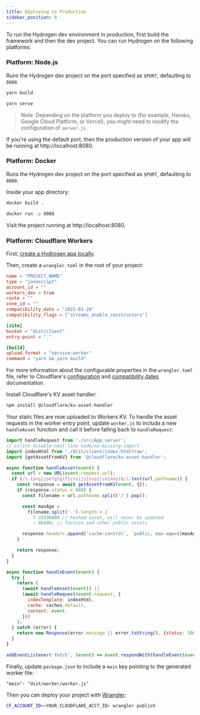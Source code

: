 ```yaml
---
title: Deploying to Production
sidebar_position: 8
---
```


To run the Hydrogen dev environment in production, first build the framework and then the dev project. You can run Hydrogen on the following platforms:

### Platform: Node.js

Runs the Hydrogen dev project on the port specified as `$PORT`, defaulting to `8080`.

```bash
yarn build

yarn serve
```

> Note:
> Depending on the platform you deploy to (for example, Heroku, Google Cloud Platform, or Vercel), you might need to modify the configuration of `server.js`.

If you're using the default port, then the production version of your app will be running at http://localhost:8080.

### Platform: Docker

Runs the Hydrogen dev project on the port specified as `$PORT`, defaulting to `8080`.

Inside your app directory:

```bash
docker build .

docker run -p 8080
```

Visit the project running at http://localhost:8080.

### Platform: Cloudflare Workers

First, [create a Hydrogen app locally](https://shopify.dev/custom-storefronts/hydrogen/getting-started).

Then, create a `wrangler.toml` in the root of your project:

```toml
name = "PROJECT_NAME"
type = "javascript"
account_id = ""
workers_dev = true
route = ""
zone_id = ""
compatibility_date = "2022-01-28"
compatibility_flags = ["streams_enable_constructors"]

[site]
bucket = "dist/client"
entry-point = "."

[build]
upload.format = "service-worker"
command = "yarn && yarn build"
```

For more information about the configurable properties in the `wrangler.toml` file, refer to Cloudflare's [configuration](https://developers.cloudflare.com/workers/cli-wrangler/configuration) and [compatibility dates](https://developers.cloudflare.com/workers/platform/compatibility-dates) documentation.

Install Cloudflare's KV asset handler:

```bash
npm install @cloudflare/kv-asset-handler
```

Your static files are now uploaded to Workers KV. To handle the asset requests in the worker entry point, update `worker.js` to include a new `handleAsset` function and call it before falling back to `handleRequest`:

```js
import handleRequest from './src/App.server';
// eslint-disable-next-line node/no-missing-import
import indexHtml from './dist/client/index.html?raw';
import {getAssetFromKV} from '@cloudflare/kv-asset-handler';

async function handleAsset(event) {
  const url = new URL(event.request.url);
  if (/\.(png|jpe?g|gif|css|js|svg|ico|map)$/i.test(url.pathname)) {
    const response = await getAssetFromKV(event, {});
    if (response.status < 400) {
      const filename = url.pathname.split('/').pop();

      const maxAge =
        filename.split('.').length > 2
          ? 31536000 // hashed asset, will never be updated
          : 86400; // favicon and other public assets

      response.headers.append('cache-control', `public, max-age=${maxAge}`);
    }

    return response;
  }
}

async function handleEvent(event) {
  try {
    return (
      (await handleAsset(event)) ||
      (await handleRequest(event.request, {
        indexTemplate: indexHtml,
        cache: caches.default,
        context: event,
      }))
    );
  } catch (error) {
    return new Response(error.message || error.toString(), {status: 500});
  }
}

addEventListener('fetch', (event) => event.respondWith(handleEvent(event)));
```

Finally, update `package.json` to include a `main` key pointing to the generated worker file:

```
"main": "dist/worker/worker.js"
```

Then you can deploy your project with [Wrangler](https://developers.cloudflare.com/workers/cli-wrangler/install-update):

```bash
CF_ACCOUNT_ID=<YOUR_CLOUDFLARE_ACCT_ID> wrangler publish
```
